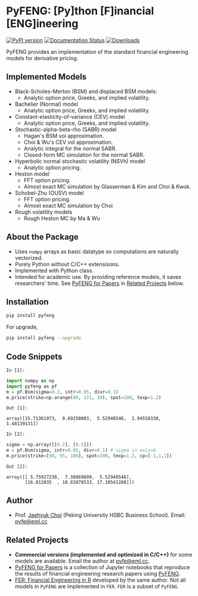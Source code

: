 # PyFENG: [Py]thon [F]inancial [ENG]ineering
[![PyPI version](https://badge.fury.io/py/pyfeng.svg)](https://pypi.org/project/pyfeng/)
[![Documentation Status](https://readthedocs.org/projects/pyfeng/badge/?version=latest)](https://pyfeng.readthedocs.io/en/latest/?badge=latest)
[![Downloads](https://pepy.tech/badge/pyfeng)](https://pepy.tech/project/pyfeng)

PyFENG provides an implementation of the standard financial engineering models for 
derivative pricing.

## Implemented Models 
  * Black-Scholes-Merton (BSM) and displaced BSM models:
    * Analytic option price, Greeks, and implied volatility.
  * Bachelier (Normal) model
    * Analytic option price, Greeks, and implied volatility.
  * Constant-elasticity-of-variance (CEV) model
    * Analytic option price, Greeks, and implied volatility.
  * Stochastic-alpha-beta-rho (SABR) model
    * Hagan's BSM vol approximation. 
    * Choi & Wu's CEV vol approximation.
    * Analytic integral for the normal SABR.
    * Closed-form MC simulation for the normal SABR.
  * Hyperbolic normal stochastic volatility (NSVh) model
    * Analytic option pricing.
  * Heston model
    * FFT option pricing.
    * Almost exact MC simulation by Glasserman & Kim and Choi & Kwok.
  * Schobel-Zhu (OUSV) model
    * FFT option pricing.
    * Almost exact MC simulation by Choi
  * Rough volatility models
    * Rough Heston MC by Ma & Wu

## About the Package
* Uses `numpy` arrays as basic datatype so computations are naturally vectorized.
* Purely Python without C/C++ extensisons. 
* Implemented with Python class.
* Intended for academic use. By providing reference models, it saves researchers' time. 
  See [PyFENG for Papers](https://github.com/PyFE/PyfengForPapers) in [Related Projects](#related-projects) below.

## Installation
```sh
pip install pyfeng
```
For upgrade,
```sh
pip install pyfeng --upgrade
```

## Code Snippets
`In [1]:`
```python
import numpy as np
import pyfeng as pf
m = pf.Bsm(sigma=0.2, intr=0.05, divr=0.1)
m.price(strike=np.arange(80, 121, 10), spot=100, texp=1.2)
```
`Out [1]:`
```
array([15.71361973,  9.69250803,  5.52948546,  2.94558338,  1.48139131])
```

`In [2]:`
```python
sigma = np.array([[0.2], [0.5]])
m = pf.Bsm(sigma, intr=0.05, divr=0.1) # sigma in axis=0
m.price(strike=[90, 95, 100], spot=100, texp=1.2, cp=[-1,1,1])
```
`Out [2]:`
```
array([[ 5.75927238,  7.38869609,  5.52948546],
       [16.812035  , 18.83878533, 17.10541288]])
```

## Author
* Prof. [Jaehyuk Choi](https://jaehyukchoi.net/phbs_en) (Peking University HSBC Business School). Email: pyfe@eml.cc

## Related Projects
* __Commercial versions (implemented and optimized in C/C++)__ for some models are available. Email the author at pyfe@eml.cc.
* [PyFENG for Papers](https://github.com/PyFE/PyfengForPapers) is a collection of Jupyter notebooks that reproduce the 
  results of financial engineering research papers using [PyFENG](https://github.com/PyFE/PyFENG).
* [FER: Financial Engineering in R](https://cran.r-project.org/package=FER) developed by the same author.
Not all models in `PyFENG` are implemented in `FER`. `FER` is a subset of `PyFENG`. 

